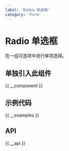 ```yaml
---
label: 'Radio 单选框'
category: 'Form'
---
```


# Radio 单选框

在一组可选项中进行单项选择。

## 单独引入此组件

{{ __component }}

## 示例代码

{{ __examples }}

## API

{{ __api }}
